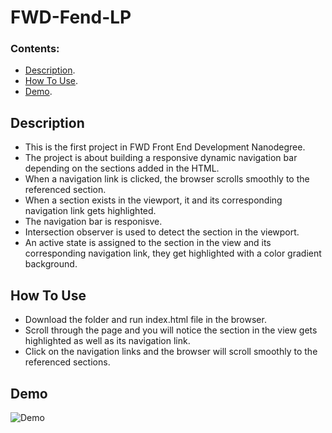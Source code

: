# FWD-Fend-LP


### Contents:

- [Description](#description).
- [How To Use](#how-to-use).
- [Demo](#demo).


## Description

- This is the first project in FWD Front End Development Nanodegree.
- The project is about building a responsive dynamic navigation bar depending on the sections added in the HTML.
- When a navigation link is clicked, the browser scrolls smoothly to the referenced section.
- When a section exists in the viewport, it and its corresponding navigation link gets highlighted.
- The navigation bar is responisve.
- Intersection observer is used to detect the section in the viewport.
- An active state is assigned to the section in the view and its corresponding navigation link, they get highlighted with a color gradient background.


## How To Use

- Download the folder and run index.html file in the browser.
- Scroll through the page and you will notice the section in the view gets highlighted as well as its navigation link.
- Click on the navigation links and the browser will scroll smoothly to the referenced sections.


## Demo

![Demo](https://github.com/OmarFAbdelrahman/FWD-Fend-LP/blob/main/demo.gif)
